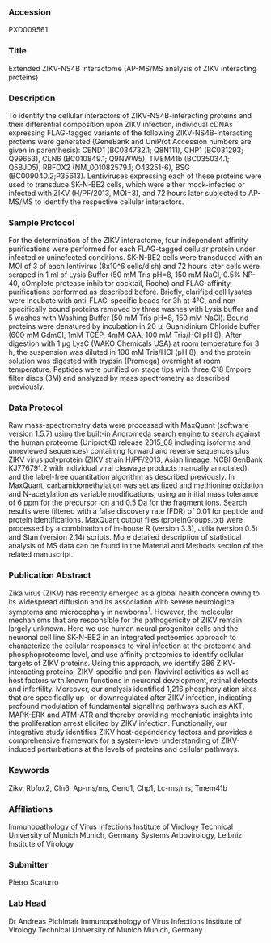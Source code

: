 ### Accession
PXD009561

### Title
Extended ZIKV-NS4B interactome (AP-MS/MS analysis of ZIKV interacting proteins)

### Description
To identify the cellular interactors of ZIKV-NS4B-interacting proteins and their differential composition upon ZIKV infection, individual cDNAs expressing FLAG-tagged variants of the following ZIKV-NS4B-interacting proteins were generated (GeneBank and UniProt Accession numbers are given in parenthesis): CEND1 (BC034732.1; Q8N111), CHP1 (BC031293; Q99653), CLN6 (BC010849.1; Q9NWW5), TMEM41b (BC035034.1; Q5BJD5), RBFOX2 (NM_001082579.1; O43251-6), BSG (BC009040.2;P35613). Lentiviruses expressing each of these proteins were used to transduce SK-N-BE2 cells, which were either mock-infected or infected with ZIKV (H/PF/2013, MOI=3), and 72 hours later subjected to AP-MS/MS to identify the respective cellular interactors.

### Sample Protocol
For the determination of the ZIKV interactome, four independent affinity purifications were performed for each FLAG-tagged cellular protein under infected or uninefected conditions. SK-N-BE2 cells were transduced with an MOI of 3 of each lentivirus (8x10^6 cells/dish) and 72 hours later cells were scraped in 1 ml of Lysis Buffer (50 mM Tris pH=8, 150 mM NaCl, 0.5% NP-40, cOmplete protease inhibitor cocktail, Roche) and FLAG-affinity purifications performed as described before. Briefly, clarified cell lysates were incubate with anti-FLAG-specific beads for 3h at 4°C, and non-specifically bound proteins removed by three washes with Lysis buffer and 5 washes with Washing Buffer (50 mM Tris pH=8, 150 mM NaCl).  Bound proteins were denatured by incubation in 20 µl Guanidinium Chloride buffer (600 mM GdmCl, 1mM TCEP, 4mM CAA, 100 mM Tris/HCl pH 8). After digestion with 1 µg LysC (WAKO Chemicals USA) at room temperature for 3 h, the suspension was diluted in 100 mM Tris/HCl (pH 8), and the protein solution was digested with trypsin (Promega) overnight at room temperature. Peptides were purified on stage tips with three C18 Empore filter discs (3M) and analyzed by mass spectrometry as described previously.

### Data Protocol
Raw mass-spectrometry data were processed with MaxQuant (software version 1.5.7) using the built-in Andromeda search engine to search against the human proteome (UniprotKB release 2015_08 including isoforms and unreviewed sequences) containing forward and reverse sequences plus ZIKV virus polyprotein (ZIKV strain H/PF/2013, Asian lineage, NCBI GenBank KJ776791.2 with individual viral cleavage products manually annotated), and the label-free quantitation algorithm as described previously. In MaxQuant, carbamidomethylation was set as fixed and methionine oxidation and N-acetylation as variable modifications, using an initial mass tolerance of 6 ppm for the precursor ion and 0.5 Da for the fragment ions. Search results were filtered with a false discovery rate (FDR) of 0.01 for peptide and protein identifications. MaxQuant output files (proteinGroups.txt) were processed by a combination of in-house R (version 3.3), Julia (version 0.5) and Stan (version 2.14) scripts. More detailed description of statistical analysis of MS data can be found in the Material and Methods section of the related manuscript.

### Publication Abstract
Zika virus (ZIKV) has recently emerged as a global health concern owing to its widespread diffusion and its association with severe neurological symptoms and microcephaly in newborns<sup>1</sup>. However, the molecular mechanisms that are responsible for the pathogenicity of ZIKV remain largely unknown. Here we use human neural progenitor cells and the neuronal cell line SK-N-BE2 in an integrated proteomics approach to characterize the cellular responses to viral infection at the proteome and phosphoproteome level, and use affinity proteomics to identify cellular targets of ZIKV proteins. Using this approach, we identify 386 ZIKV-interacting proteins, ZIKV-specific and pan-flaviviral activities as well as host factors with known functions in neuronal development, retinal defects and infertility. Moreover, our analysis identified 1,216 phosphorylation sites that are specifically up- or downregulated after ZIKV infection, indicating profound modulation of fundamental signalling pathways such as AKT, MAPK-ERK and ATM-ATR and thereby providing mechanistic insights into the proliferation arrest elicited by ZIKV infection. Functionally, our integrative study identifies ZIKV host-dependency factors and provides a comprehensive framework for a system-level understanding of ZIKV-induced perturbations at the levels of proteins and cellular pathways.

### Keywords
Zikv, Rbfox2, Cln6, Ap-ms/ms, Cend1, Chp1, Lc-ms/ms, Tmem41b

### Affiliations
Immunopathology of Virus Infections Institute of Virology Technical University of Munich Munich, Germany
Systems Arbovirology, Leibniz Institute of Virology

### Submitter
Pietro Scaturro

### Lab Head
Dr Andreas Pichlmair
Immunopathology of Virus Infections Institute of Virology Technical University of Munich Munich, Germany


